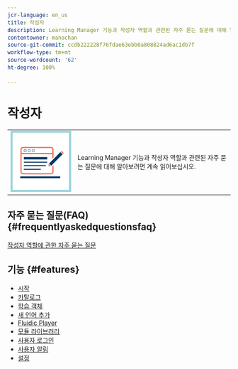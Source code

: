 ```yaml
---
jcr-language: en_us
title: 작성자
description: Learning Manager 기능과 작성자 역할과 관련된 자주 묻는 질문에 대해 알아보려면 계속 읽어보십시오.
contentowner: manochan
source-git-commit: ccdb222228f76fdae63ebb0a808824ad6ac1db7f
workflow-type: tm+mt
source-wordcount: '62'
ht-degree: 100%

---
```




# 작성자

<table> 
 <tbody>
  <tr> 
   <td><img src="assets/authors2.png"></td> 
   <td><p>Learning Manager 기능과 작성자 역할과 관련된 자주 묻는 질문에 대해 알아보려면 계속 읽어보십시오. </p></td> 
  </tr> 
 </tbody>
</table>

## 자주 묻는 질문(FAQ) {#frequentlyaskedquestionsfaq}

[작성자 역할에 관한 자주 묻는 질문](authors/frequently-asked-questions-for-authors.md)

## 기능 {#features}

* [시작](authors/feature-summary/getting-started-author.md)
* [카탈로그](authors/feature-summary/catalogs.md)
* [학습 객체](authors/feature-summary/courses.md)
* [새 언어 추가](authors/feature-summary/add-new-language-learning-objects.md)
* [Fluidic Player](authors/feature-summary/fluidic-player.md)
* [모듈 라이브러리](authors/feature-summary/module-library.md)
* [사용자 로그인](authors/feature-summary/user-login.md)
* [사용자 알림](authors/feature-summary/user-notifications.md)
* [설정](authors/feature-summary/settings.md)

